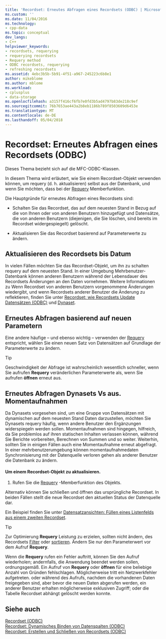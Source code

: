 ```yaml
---
title: 'Recordset: Erneutes Abfragen eines Recordsets (ODBC) | Microsoft Docs'
ms.custom: ''
ms.date: 11/04/2016
ms.technology:
- cpp-data
ms.topic: conceptual
dev_langs:
- C++
helpviewer_keywords:
- recordsets, requerying
- requerying recordsets
- Requery method
- ODBC recordsets, requerying
- refreshing recordsets
ms.assetid: 4ebc3b5b-5b91-4f51-a967-245223c6b8e1
author: mikeblome
ms.author: mblome
ms.workload:
- cplusplus
- data-storage
ms.openlocfilehash: a3157f416cf6fb7e0fd3b5ad4797b83de218c9ef
ms.sourcegitcommit: 76b7653ae443a2b8eb1186b789f8503609d6453e
ms.translationtype: MT
ms.contentlocale: de-DE
ms.lasthandoff: 05/04/2018
---
```

# <a name="recordset-requerying-a-recordset-odbc"></a>Recordset: Erneutes Abfragen eines Recordsets (ODBC)
Dieses Thema bezieht sich auf die MFC-ODBC-Klassen.  
  
 In diesem Thema wird erläutert, wie Sie einem Recordset-Objekt verwenden können, um requery (d. h. aktualisieren) selbst aus der Datenbank, und wenn Sie möchten, dass bei der [Requery](../../mfc/reference/crecordset-class.md#requery) Memberfunktion.  
  
 Die Hauptgründe für erneutes Abfragen eines Recordsets sind:  
  
-   Schalten Sie das Recordset, das auf dem neuesten Stand in Bezug auf die von Ihnen oder von anderen Benutzern hinzugefügt und Datensätze, die von anderen Benutzern (diejenigen, die Sie löschen, sind bereits im Recordset widergespiegelt) gelöscht.  
  
-   Aktualisieren Sie das Recordset basierend auf Parameterwerte zu ändern.  
  
##  <a name="_core_bringing_the_recordset_up_to_date"></a> Aktualisieren des Recordsets bis Datum  
 In vielen Fällen möchten Sie das Recordset-Objekt, um ihn zu schalten requery auf dem neuesten Stand. In einer Umgebung Mehrbenutzer-Datenbank können anderen Benutzern während der Lebensdauer des Recordsets Änderungen an den Daten vornehmen. Weitere Informationen zu Wenn Recordset von anderen Benutzern vorgenommene Änderungen wiedergibt, und wenn Recordsets anderer Benutzer die Änderung zu reflektieren, finden Sie unter [Recordset: wie Recordsets Update Datensätzen (ODBC)](../../data/odbc/recordset-how-recordsets-update-records-odbc.md) und [Dynaset](../../data/odbc/dynaset.md).  
  
##  <a name="_core_requerying_based_on_new_parameters"></a> Erneutes Abfragen basierend auf neuen Parametern  
 Eine andere häufige – und ebenso wichtig – verwenden der [Requery](../../mfc/reference/crecordset-class.md#requery) entspricht, wählen Sie einen neuen Satz von Datensätzen auf Grundlage der Parameterwerte zu ändern.  
  
> [!TIP]
>  Geschwindigkeit der Abfrage ist wahrscheinlich wesentlich schneller, wenn Sie aufrufen **Requery** veränderlichen Parameterwerte als, wenn Sie aufrufen **öffnen** erneut aus.  
  
##  <a name="_core_requerying_dynasets_vs.._snapshots"></a> Erneutes Abfragen Dynasets Vs aus. Momentaufnahmen  
 Da Dynasets vorgesehen sind, um eine Gruppe von Datensätzen mit dynamischen auf dem neuesten Stand Daten darzustellen, möchten Sie Dynasets requery häufig, wenn andere Benutzer den Ergänzungen widerspiegeln werden sollen. Momentaufnahmen sind hingegen, hilfreich, da Sie problemlos auf ihren statischen Inhalten verlassen können, während Sie Berichte vorbereiten, Berechnen von Summen und so weiter. Weiterhin, sollten Sie in einigen Fällen auch eine Momentaufnahme erneut abgefragt. In einer mehrbenutzerumgebung können momentaufnahmedaten Synchronisierung mit der Datenquelle verloren gehen als anderer Benutzer die Datenbank zu ändern.  
  
#### <a name="to-requery-a-recordset-object"></a>Um einem Recordset-Objekt zu aktualisieren.  
  
1.  Rufen Sie die [Requery](../../mfc/reference/crecordset-class.md#requery) -Memberfunktion des Objekts.  
  
 Alternativ können Sie schließen und öffnen das ursprüngliche Recordset. In beiden Fällen stellt die neue Recordset den aktuellen Status der Datenquelle dar.  
  
 Ein Beispiel finden Sie unter [Datensatzansichten: Füllen eines Listenfelds aus einem zweiten Recordset](../../data/filling-a-list-box-from-a-second-recordset-mfc-data-access.md).  
  
> [!TIP]
>  Zur Optimierung **Requery** Leistung zu erzielen, sollten nicht ändern, des Recordsets [Filter](../../data/odbc/recordset-filtering-records-odbc.md) oder [sortieren](../../data/odbc/recordset-sorting-records-odbc.md). Ändern Sie nur den Parameterwert vor dem Aufruf **Requery**.  
  
 Wenn die **Requery** rufen ein Fehler auftritt, können Sie den Aufruf wiederholen; andernfalls, die Anwendung beendet werden sollen, ordnungsgemäß. Ein Aufruf von **Requery** oder **öffnen** für eine beliebige Anzahl von Gründen fehlschlagen. Möglicherweise tritt ein Netzwerkfehler aufgetreten. oder während des Aufrufs, nachdem die vorhandenen Daten freigegeben sind, aber bevor die neuen Daten abgerufen werden, ein anderer Benutzer erhalten möglicherweise exklusiven Zugriff; oder die Tabelle Recordset abhängt gelöscht werden konnte.  
  
## <a name="see-also"></a>Siehe auch  
 [Recordset (ODBC)](../../data/odbc/recordset-odbc.md)   
 [Recordset: Dynamisches Binden von Datenspalten (ODBC)](../../data/odbc/recordset-dynamically-binding-data-columns-odbc.md)   
 [Recordset: Erstellen und Schließen von Recordsets (ODBC)](../../data/odbc/recordset-creating-and-closing-recordsets-odbc.md)